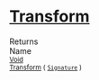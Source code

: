 # [Transform](./CentroidExtraction-100663556.md)


Returns<img width=500/>Name
<br>
<sub>[Void](https://docs.microsoft.com/en-us/dotnet/api/System.Void)</sub><img width=500/><sub>[Transform](./CentroidExtraction-100663556.md) ( [`Signature`](./../../Signature.md) )</sub><br>


